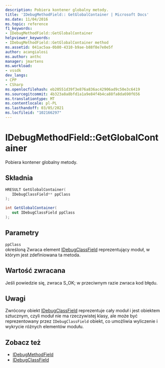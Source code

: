 ```yaml
---
description: Pobiera kontener globalny metody.
title: 'IDebugMethodField:: GetGlobalContainer | Microsoft Docs'
ms.date: 11/04/2016
ms.topic: reference
f1_keywords:
- IDebugMethodField::GetGlobalContainer
helpviewer_keywords:
- IDebugMethodField::GetGlobalContainer method
ms.assetid: 041ac5aa-0b80-4310-b9ae-b88f8e7e0e5f
author: acangialosi
ms.author: anthc
manager: jmartens
ms.workload:
- vssdk
dev_langs:
- CPP
- CSharp
ms.openlocfilehash: eb20551d39f3e876a836ac42906ad9c50e3c6419
ms.sourcegitcommit: 4b323a8a8bfd1a1a9e84f4b4ca88fa8da690f656
ms.translationtype: MT
ms.contentlocale: pl-PL
ms.lasthandoff: 03/05/2021
ms.locfileid: "102166297"
---
```

# <a name="idebugmethodfieldgetglobalcontainer"></a>IDebugMethodField::GetGlobalContainer
Pobiera kontener globalny metody.

## <a name="syntax"></a>Składnia

```cpp
HRESULT GetGlobalContainer(
   IDebugClassField** ppClass
);
```

```csharp
int GetGlobalContainer(
   out IDebugClassField ppClass
);
```

## <a name="parameters"></a>Parametry
`ppClass`\
określoną Zwraca element [IDebugClassField](../../../extensibility/debugger/reference/idebugclassfield.md) reprezentujący moduł, w którym jest zdefiniowana ta metoda.

## <a name="return-value"></a>Wartość zwracana
 Jeśli powiedzie się, zwraca S_OK; w przeciwnym razie zwraca kod błędu.

## <a name="remarks"></a>Uwagi
 Zwrócony obiekt [IDebugClassField](../../../extensibility/debugger/reference/idebugclassfield.md) reprezentuje cały moduł i jest obiektem sztucznym, czyli moduł nie ma rzeczywistej klasy, ale może być reprezentowany przez `IDebugClassField` obiekt, co umożliwia wyliczenie i wykrycie różnych elementów modułu.

## <a name="see-also"></a>Zobacz też
- [IDebugMethodField](../../../extensibility/debugger/reference/idebugmethodfield.md)
- [IDebugClassField](../../../extensibility/debugger/reference/idebugclassfield.md)
